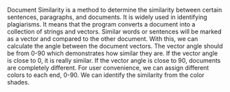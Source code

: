 Document Similarity is a method to determine the similarity between certain sentences,
paragraphs, and documents.
It is widely used in identifying plagiarisms.
It means that the program converts a document into a collection of strings and vectors.
Similar words or sentences will be marked as a vector and compared to the other document.
With this, we can calculate the angle between the document vectors.
The vector angle should be from 0-90 which demonstrates how similar they are.
If the vector angle is close to 0, it is really similar.
If the vector angle is close to 90, documents are completely different.
For user convenience, we can assign different colors to each end, 0-90.
We can identify the similarity from the color shades.
